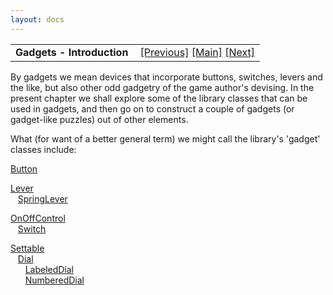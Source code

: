 ```yaml
---
layout: docs
---
```

<table width="100%" data-border="0" data-cellspacing="0"
data-cellpadding="3" data-bgcolor="#C0C0C0">
<colgroup>
<col style="width: 50%" />
<col style="width: 50%" />
</colgroup>
<tbody>
<tr>
<td style="text-align: left;"><strong>Gadgets - Introduction<br />
</strong></td>
<td style="text-align: right;"><a href="presentlater.html">[Previous]</a>
<a href="generalintroduction.html">[Main]</a> <a
href="button.html">[Next]</a></td>
</tr>
</tbody>
</table>

  
By gadgets we mean devices that incorporate buttons, switches, levers
and the like, but also other odd gadgetry of the game author's devising.
In the present chapter we shall explore some of the library classes that
can be used in gadgets, and then go on to construct a couple of gadgets
(or gadget-like puzzles) out of other elements.  
  
What (for want of a better general term) we might call the library's
'gadget' classes include:  
  
[Button](button.html)  
  
[Lever](lever.html)  
   [SpringLever](springlever.html)  
  
[OnOffControl](onoffcontrol.html)  
   [Switch](switch.html)  
  
[Settable](settable.html)  
   [Dial](dial.html)  
      [LabeledDial](labeleddial.html)  
      [NumberedDial](numbereddial.html)  
  
  
